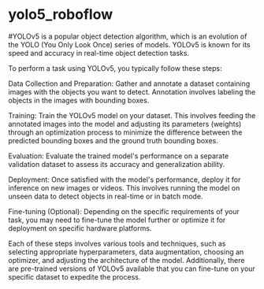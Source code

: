 # yolo5_roboflow

#YOLOv5 is a popular object detection algorithm, which is an evolution of the YOLO (You Only Look Once) series of models. YOLOv5 is known for its speed and accuracy in real-time object detection tasks.

To perform a task using YOLOv5, you typically follow these steps:

Data Collection and Preparation: Gather and annotate a dataset containing images with the objects you want to detect. Annotation involves labeling the objects in the images with bounding boxes.

Training: Train the YOLOv5 model on your dataset. This involves feeding the annotated images into the model and adjusting its parameters (weights) through an optimization process to minimize the difference between the predicted bounding boxes and the ground truth bounding boxes.

Evaluation: Evaluate the trained model's performance on a separate validation dataset to assess its accuracy and generalization ability.

Deployment: Once satisfied with the model's performance, deploy it for inference on new images or videos. This involves running the model on unseen data to detect objects in real-time or in batch mode.

Fine-tuning (Optional): Depending on the specific requirements of your task, you may need to fine-tune the model further or optimize it for deployment on specific hardware platforms.

Each of these steps involves various tools and techniques, such as selecting appropriate hyperparameters, data augmentation, choosing an optimizer, and adjusting the architecture of the model. Additionally, there are pre-trained versions of YOLOv5 available that you can fine-tune on your specific dataset to expedite the process.
